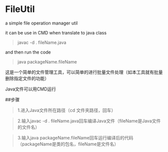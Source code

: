 # FileUtil
a simple file operation manager util

it can be use in CMD when translate to java class


>javac -d . fileName.java


and then run the code

>java packageName.fileName



这是一个简单的文件管理工具，可以简单的进行批量文件处理（如本工具就有批量删除指定文件的功能）

Java文件可以用CMD运行

##步骤

>1.进入Java文件所在路径（cd 文件夹路径，回车）

>2.输入javac -d . fileName.java回车编译Java文件（fileName是Java文件的文件名）

>3.输入java packageName.fileName回车运行编译后的代码（packageName是类的包名，fileName是文件名）
